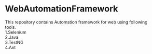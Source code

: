 # WebAutomationFramework
This repository contains Automation framework for web using following tools. </br>
  1.Selenium </br>
  2.Java</br>
  3.TestNG</br>
  4.Ant</br>

